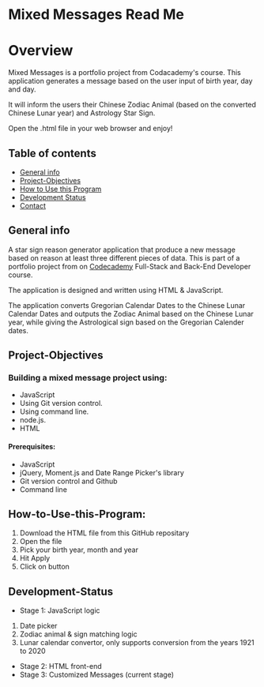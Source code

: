 Mixed Messages Read Me
======================

# Overview

Mixed Messages is a portfolio project from Codacademy's course. This application generates a message based on the user input of birth year, day and day. 

It will inform the users their Chinese Zodiac Animal (based on the converted Chinese Lunar year) and Astrology Star Sign.

Open the .html file in your web browser and enjoy!


## Table of contents
* [General info](#general-info)
* [Project-Objectives](#project-objectives)
* [How to Use this Program](#How-to-Use-this-Program)
* [Development Status](#development-status)
* [Contact](#contact)

## General info
A star sign reason generator application that produce a new message based on reason at least three different pieces of data. This is part of a portfolio project from on [Codecademy](https://www.codecademy.com) Full-Stack and Back-End Developer course. 

The application is designed and written using HTML & JavaScript.

The application converts Gregorian Calendar Dates to the Chinese Lunar Calendar Dates and outputs the Zodiac Animal based on the Chinese Lunar year, while giving the Astrological sign based on the Gregorian Calender dates.

##  Project-Objectives
###  Building a mixed message project using:
  *  JavaScript
  *  Using Git version control.
  *  Using command line.
  *  node.js.
  *  HTML

#### Prerequisites:

  *  JavaScript
  *  jQuery, Moment.js and Date Range Picker's library
  *  Git version control and Github
  *  Command line

## How-to-Use-this-Program:
  1. Download the HTML file from this GitHub repositary 
  2. Open the file
  3. Pick your birth year, month and year
  4. Hit Apply
  5. Click on button

## Development-Status
 * Stage 1: JavaScript logic
 1. Date picker
 2. Zodiac animal & sign matching logic
 3. Lunar calendar convertor, only supports conversion from the years 1921 to 2020
 * Stage 2: HTML front-end
 * Stage 3: Customized Messages (current stage)
 